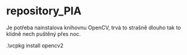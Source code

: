 # repository_PIA

Je potřeba nainstalova knihovnu OpenCV, trvá to strašně dlouho tak to klidně nech puštěný přes noc.

.\vcpkg install opencv2
